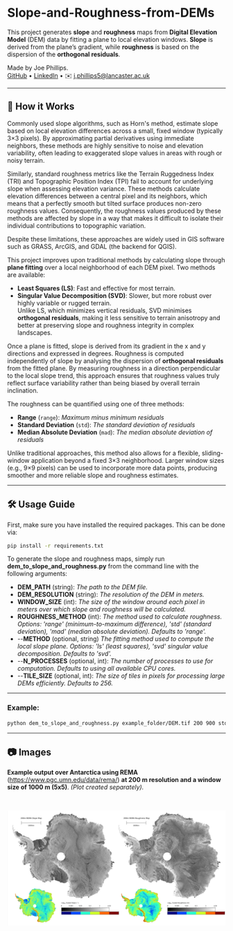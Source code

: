 # Slope-and-Roughness-from-DEMs

This project generates **slope** and **roughness** maps from **Digital Elevation Model** (DEM) data by fitting a plane to local elevation windows. **Slope** is derived from the plane’s gradient, while **roughness** is based on the dispersion of the **orthogonal residuals**.

Made by Joe Phillips.  
[GitHub](https://github.com/Joe-Phillips) • [LinkedIn](https://www.linkedin.com/in/joe-b-phillips/) • ✉️ j.phillips5@lancaster.ac.uk

---

## 🧰 How it Works

Commonly used slope algorithms, such as Horn's method, estimate slope based on local elevation differences across a small, fixed window (typically 3×3 pixels). By approximating partial derivatives using immediate neighbors, these methods are highly sensitive to noise and elevation variability, often leading to exaggerated slope values in areas with rough or noisy terrain.

Similarly, standard roughness metrics like the Terrain Ruggedness Index (TRI) and Topographic Position Index (TPI) fail to account for underlying slope when assessing elevation variance. These methods calculate elevation differences between a central pixel and its neighbors, which means that a perfectly smooth but tilted surface produces non-zero roughness values. Consequently, the roughness values produced by these methods are affected by slope in a way that makes it difficult to isolate their individual contributions to topographic variation.

Despite these limitations, these approaches are widely used in GIS software such as GRASS, ArcGIS, and GDAL (the backend for QGIS).

This project improves upon traditional methods by calculating slope through **plane fitting** over a local neighborhood of each DEM pixel. Two methods are available:

- **Least Squares (LS)**: Fast and effective for most terrain.
- **Singular Value Decomposition (SVD)**: Slower, but more robust over highly variable or rugged terrain.  
  Unlike LS, which minimizes vertical residuals, SVD minimises **orthogonal residuals**, making it less sensitive to terrain anisotropy and better at preserving slope and roughness integrity in complex landscapes.

Once a plane is fitted, slope is derived from its gradient in the x and y directions and expressed in degrees. Roughness is computed independently of slope by analysing the dispersion of **orthogonal residuals** from the fitted plane. By measuring roughness in a direction perpendicular to the local slope trend, this approach ensures that roughness values truly reflect surface variability rather than being biased by overall terrain inclination.

The roughness can be quantified using one of three methods:

- **Range** (`range`): *Maximum minus minimum residuals*
- **Standard Deviation** (`std`): *The standard deviation of residuals*
- **Median Absolute Deviation** (`mad`): *The median absolute deviation of residuals*

Unlike traditional approaches, this method also allows for a flexible, sliding-window application beyond a fixed 3×3 neighborhood. Larger window sizes (e.g., 9×9 pixels) can be used to incorporate more data points, producing smoother and more reliable slope and roughness estimates.

---
## 🛠️ Usage Guide

First, make sure you have installed the required packages. This can be done via:
```sh
pip install -r requirements.txt
```
To generate the slope and roughness maps, simply run **dem_to_slope_and_roughness.py** from the command line with the following arguments:

- **DEM_PATH** (string): *The path to the DEM file.*
- **DEM_RESOLUTION** (string): *The resolution of the DEM in meters.*
- **WINDOW_SIZE** (int): *The size of the window around each pixel in meters over which slope and roughness will be calculated.*
- **ROUGHNESS_METHOD** (int): *The method used to calculate roughness. Options: 'range' (minimum-to-maximum difference), 'std' (standard deviation), 'mad' (median absolute deviation). Defaults to 'range'.*
- --**METHOD** (optional, string) *The fitting method used to compute the local slope plane. Options: 'ls' (least squares), 'svd' singular value decomposition. Defaults to 'svd'.*
- --**N_PROCESSES** (optional, int): *The number of processes to use for computation. Defaults to using all available CPU cores.*
- --**TILE_SIZE** (optional, int): *The size of tiles in pixels for processing large DEMs efficiently. Defaults to 256.*

---
### Example:

```sh
python dem_to_slope_and_roughness.py example_folder/DEM.tif 200 900 std --n_processes 4 --tile_size 256
```

---
## :camera: Images
**Example output over Antarctica using REMA** (https://www.pgc.umn.edu/data/rema/) **at 200 m resolution and a window size of 1000 m (5x5)**. *(Plot created separately).*

<br>

![alt text](https://github.com/Joe-Phillips/DEM-to-Slope-and-Roughness/blob/main/example_output.png?raw=true)

